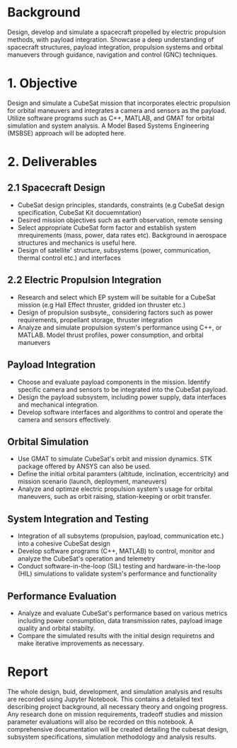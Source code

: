 # Background
Design, develop and simulate a spacecraft propelled by electric propulsion methods, with payload integration. Showcase a deep understanding of spacecraft structures, payload integration, propulsion systems and orbital manuevers through guidance, navigation and control (GNC) techniques. 

# 1. Objective
Design and simulate a CubeSat mission that incorporates electric propulsion for orbital maneuvers and integrates a camera and sensors as the payload. Utilize software programs such as C++, MATLAB, and GMAT for orbital simulation and system analysis. A Model Based Systems Engineering (MSBSE) approach will be adopted here. 

# 2. Deliverables 
## 2.1 Spacecraft Design 
- CubeSat design principles, standards, constraints (e.g CubeSat design specification, CubeSat Kit docuemntation)
- Desired mission objectives such as earth observation, remote sensing
- Select appropriate CubeSat form factor and establish system mrequirements (mass, power, data rates etc). Background in aerospace structures and mechanics is useful here. 
- Design of satellite' structure, subsystems (power, communication, thermal control etc.) and interfaces 

## 2.2 Electric Propulsion Integration 
- Research and select which EP system will be suitable for a CubeSat mission (e.g Hall Effect thruster, gridded ion thruster etc.)
- Design of propulsion susbsyte,, considering factors such as power requirements, propellant storage, thruster integration 
- Analyze and simulate propulsion system's performance using C++, or MATLAB. Model thrust profiles, power consumption, and orbital manuevers

## Payload Integration 
- Choose and evaluate payload components in the mission. Identify specific camera and sensors to be integrated into the CubeSat payload. 
- Design the payload subsystem, including power supply, data interfaces and mechanical integration. 
- Develop software interfaces and algorithms to control and operate the camera and sensors effectively. 

## Orbital Simulation 
- Use GMAT to simulate CubeSat's orbit and mission dynamics. STK package offered by ANSYS can also be used. 
- Define the initial orbital paramters (altitude, inclination, eccentricity) and mission scenario (launch, deployment, maneuvers) 
- Analyze and optimze electric propulsion system's usage for orbital maneuvers, such as orbit raising, station-keeping or orbit transfer. 

## System Integration and Testing 
- Integration of all subsytems (propulsion, payload, communication etc.) into a cohesive CubeSat design 
- Develop software programs (C++, MATLAB) to control, monitor and analyze the CubeSat's operation and telemetry
- Conduct software-in-the-loop (SIL) testing and hardware-in-the-loop (HIL) simulations to validate system's performance and functionality

## Performance Evaluation 
- Analyze and evaluate CubeSat's performance based on various metrics including power consumption, data transmission rates, payload image quality and orbital stabilty. 
- Compare the simulated results with the initial design requiretns and make iterative improvements as necessary.

# Report 
The whole design, buid, development, and simulation analysis and results are recorded using Jupyter Notebook. This contains a detailed text describing project background, all necessary theory and ongoing progress. Any research done on mission requirements, tradeoff studies and mission parameter evaluations will also be recorded on this notebook.
A comprehensive documentation will be created detailing the cubesat design, subsystem specifications, simulation methodology and analysis results.
